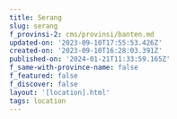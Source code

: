 ```yaml
---
title: Serang
slug: serang
f_provinsi-2: cms/provinsi/banten.md
updated-on: '2023-09-10T17:55:53.426Z'
created-on: '2023-09-10T16:28:03.391Z'
published-on: '2024-01-21T11:33:59.165Z'
f_same-with-province-name: false
f_featured: false
f_discover: false
layout: '[location].html'
tags: location
---
```



